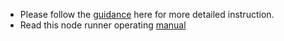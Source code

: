 * Please follow the [guidance](https://github.com/DOSNetwork/core/blob/master/README.md) here for more detailed instruction.
* Read this node runner operating [manual](#)
